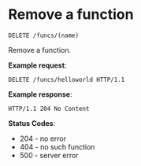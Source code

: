 # Remove a function

`DELETE /funcs/(name)`

Remove a function.

**Example request**:

```
DELETE /funcs/helloworld HTTP/1.1
```

**Example response**:

```
HTTP/1.1 204 No Content
```

**Status Codes**:

* 204 - no error
* 404 - no such function
* 500 - server error
